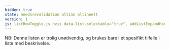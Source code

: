 ```yaml
---
hidden: true
state: needsrevalidation altinn altinnett
version: 1
js: listRowToggle.js hvis data-list-selectable="true", addListExpandHandler.js hvis data-toggle="collapse", clickableRow.js hvis klasser .a-clickable .a-selectable
---
```

NB: Denne listen er trolig unødvendig, og brukes bare i et spesifikt tilfelle i liste med beskrivelse.
